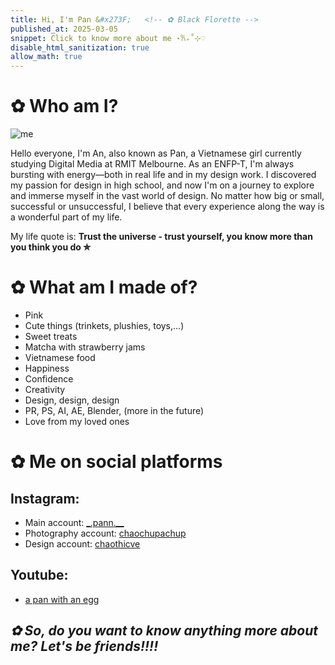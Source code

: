 ```yaml
---
title: Hi, I'm Pan &#x273F;   <!-- ✿ Black Florette -->
published_at: 2025-03-05
snippet: Click to know more about me ⋆𐙚₊˚⊹♡
disable_html_sanitization: true
allow_math: true
---
```


# ✿ Who am I?

![me](introduction/IMG_8986.jpg)

Hello everyone, I'm An, also known as Pan, a Vietnamese girl currently studying Digital Media at RMIT Melbourne. As an ENFP-T, I'm always bursting with energy—both in real life and in my design work. I discovered my passion for design in high school, and now I'm on a journey to explore and immerse myself in the vast world of design. No matter how big or small, successful or unsuccessful, I believe that every experience along the way is a wonderful part of my life.

My life quote is: **Trust the universe - trust yourself, you know more than you think you do ✮**

# ✿ What am I made of?

- Pink
- Cute things (trinkets, plushies, toys,...)
- Sweet treats
- Matcha with strawberry jams
- Vietnamese food
- Happiness
- Confidence
- Creativity
- Design, design, design
- PR, PS, AI, AE, Blender, (more in the future)
- Love from my loved ones

# ✿ Me on social platforms

## Instagram:
- Main account: [_.pann.__](https://www.instagram.com/_.pann.__/)
- Photography account: [chaochupachup](https://www.instagram.com/chaochupachup/)
- Design account: [chaothicve](https://www.instagram.com/chaothicve/)

## Youtube:
- [a pan with an egg](https://www.youtube.com/@apanwithanegg)




## *✿ So, do you want to know anything more about me? Let's be friends!!!!*

